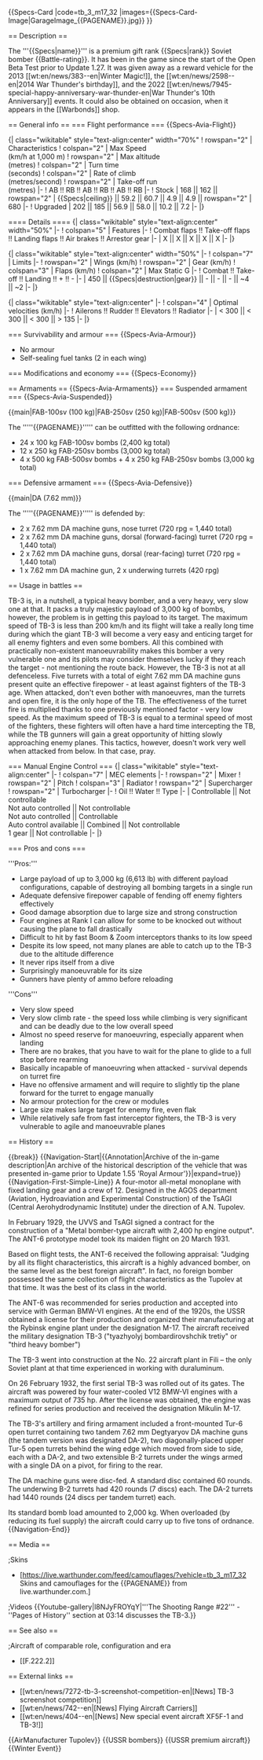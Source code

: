 {{Specs-Card
|code=tb_3_m17_32
|images={{Specs-Card-Image|GarageImage_{{PAGENAME}}.jpg}}
}}

== Description ==
<!-- ''In the description, the first part should be about the history of and the creation and combat usage of the aircraft, as well as its key features. In the second part, tell the reader about the aircraft in the game. Insert a screenshot of the vehicle, so that if the novice player does not remember the vehicle by name, he will immediately understand what kind of vehicle the article is talking about.'' -->
The '''{{Specs|name}}''' is a premium gift rank {{Specs|rank}} Soviet bomber {{Battle-rating}}. It has been in the game since the start of the Open Beta Test prior to Update 1.27. It was given away as a reward vehicle for the 2013 [[wt:en/news/383--en|Winter Magic!]], the [[wt:en/news/2598--en|2014 War Thunder's birthday]], and the 2022 [[wt:en/news/7945-special-happy-anniversary-war-thunder-en|War Thunder's 10th Anniversary]] events. It could also be obtained on occasion, when it appears in the [[Warbonds]] shop.

== General info ==
=== Flight performance ===
{{Specs-Avia-Flight}}
<!-- ''Describe how the aircraft behaves in the air. Speed, manoeuvrability, acceleration and allowable loads - these are the most important characteristics of the vehicle.'' -->

{| class="wikitable" style="text-align:center" width="70%"
! rowspan="2" | Characteristics
! colspan="2" | Max Speed<br>(km/h at 1,000 m)
! rowspan="2" | Max altitude<br>(metres)
! colspan="2" | Turn time<br>(seconds)
! colspan="2" | Rate of climb<br>(metres/second)
! rowspan="2" | Take-off run<br>(metres)
|-
! AB !! RB !! AB !! RB !! AB !! RB
|-
! Stock
| 168 || 162 || rowspan="2" | {{Specs|ceiling}} || 59.2 || 60.7 || 4.9 || 4.9 || rowspan="2" | 680
|-
! Upgraded
| 202 || 185 || 56.9 || 58.0 || 10.2 || 7.2
|-
|}

==== Details ====
{| class="wikitable" style="text-align:center" width="50%"
|-
! colspan="5" | Features
|-
! Combat flaps !! Take-off flaps !! Landing flaps !! Air brakes !! Arrestor gear
|-
| X || X || X || X || X     <!-- ✓ -->
|-
|}

{| class="wikitable" style="text-align:center" width="50%"
|-
! colspan="7" | Limits
|-
! rowspan="2" | Wings (km/h)
! rowspan="2" | Gear (km/h)
! colspan="3" | Flaps (km/h)
! colspan="2" | Max Static G
|-
! Combat !! Take-off !! Landing !! + !! -
|-
| 450 <!-- {{Specs|destruction|body}} --> || {{Specs|destruction|gear}} || - || - || - || ~4 || ~2
|-
|}

{| class="wikitable" style="text-align:center"
|-
! colspan="4" | Optimal velocities (km/h)
|-
! Ailerons !! Rudder !! Elevators !! Radiator
|-
| < 300 || < 300 || < 300 || > 135
|-
|}

=== Survivability and armour ===
{{Specs-Avia-Armour}}
<!-- ''Examine the survivability of the aircraft. Note how vulnerable the structure is and how secure the pilot is, whether the fuel tanks are armoured, etc. Describe the armour, if there is any, and also mention the vulnerability of other critical aircraft systems.'' -->

* No armour
* Self-sealing fuel tanks (2 in each wing)

=== Modifications and economy ===
{{Specs-Economy}}

== Armaments ==
{{Specs-Avia-Armaments}}
=== Suspended armament ===
{{Specs-Avia-Suspended}}
<!-- ''Describe the aircraft's suspended armament: additional cannons under the wings, bombs, rockets and torpedoes. This section is especially important for bombers and attackers. If there is no suspended weaponry remove this subsection.'' -->
{{main|FAB-100sv (100 kg)|FAB-250sv (250 kg)|FAB-500sv (500 kg)}}

The '''''{{PAGENAME}}''''' can be outfitted with the following ordnance:

* 24 x 100 kg FAB-100sv bombs (2,400 kg total)
* 12 x 250 kg FAB-250sv bombs (3,000 kg total)
* 4 x 500 kg FAB-500sv bombs + 4 x 250 kg FAB-250sv bombs (3,000 kg total)

=== Defensive armament ===
{{Specs-Avia-Defensive}}
<!-- ''Defensive armament with turret machine guns or cannons, crewed by gunners. Examine the number of gunners and what belts or drums are better to use. If defensive weaponry is not available, remove this subsection.'' -->
{{main|DA (7.62 mm)}}

The '''''{{PAGENAME}}''''' is defended by:

* 2 x 7.62 mm DA machine guns, nose turret (720 rpg = 1,440 total)
* 2 x 7.62 mm DA machine guns, dorsal (forward-facing) turret (720 rpg = 1,440 total)
* 2 x 7.62 mm DA machine guns, dorsal (rear-facing) turret (720 rpg = 1,440 total)
* 1 x 7.62 mm DA machine gun, 2 x underwing turrets (420 rpg)

== Usage in battles ==
<!-- ''Describe the tactics of playing in the aircraft, the features of using aircraft in a team and advice on tactics. Refrain from creating a "guide" - do not impose a single point of view, but instead, give the reader food for thought. Examine the most dangerous enemies and give recommendations on fighting them. If necessary, note the specifics of the game in different modes (AB, RB, SB).'' -->
TB-3 is, in a nutshell, a typical heavy bomber, and a very heavy, very slow one at that. It packs a truly majestic payload of 3,000 kg of bombs, however, the problem is in getting this payload to its target. The maximum speed of TB-3 is less than 200 km/h and its flight will take a really long time during which the giant TB-3 will become a very easy and enticing target for all enemy fighters and even some bombers. All this combined with practically non-existent manoeuvrability makes this bomber a very vulnerable one and its pilots may consider themselves lucky if they reach the target - not mentioning the route back. However, the TB-3 is not at all defenceless. Five turrets with a total of eight 7.62 mm DA machine guns present quite an effective firepower - at least against fighters of the TB-3 age. When attacked, don't even bother with manoeuvres, man the turrets and open fire, it is the only hope of the TB. The effectiveness of the turret fire is multiplied thanks to one previously mentioned factor - very low speed. As the maximum speed of TB-3 is equal to a terminal speed of most of the fighters, these fighters will often have a hard time intercepting the TB, while the TB gunners will gain a great opportunity of hitting slowly approaching enemy planes. This tactics, however, doesn't work very well when attacked from below. In that case, pray.

=== Manual Engine Control ===
{| class="wikitable" style="text-align:center"
|-
! colspan="7" | MEC elements
|-
! rowspan="2" | Mixer
! rowspan="2" | Pitch
! colspan="3" | Radiator
! rowspan="2" | Supercharger
! rowspan="2" | Turbocharger
|-
! Oil !! Water !! Type
|-
| Controllable || Not controllable<br>Not auto controlled || Not controllable<br>Not auto controlled || Controllable<br>Auto control available || Combined || Not controllable<br>1 gear || Not controllable
|-
|}

=== Pros and cons ===
<!-- ''Summarise and briefly evaluate the vehicle in terms of its characteristics and combat effectiveness. Mark its pros and cons in the bulleted list. Try not to use more than 6 points for each of the characteristics. Avoid using categorical definitions such as "bad", "good" and the like - use substitutions with softer forms such as "inadequate" and "effective".'' -->

'''Pros:'''

* Large payload of up to 3,000 kg (6,613 lb) with different payload configurations, capable of destroying all bombing targets in a single run
* Adequate defensive firepower capable of fending off enemy fighters effectively
* Good damage absorption due to large size and strong construction
* Four engines at Rank I can allow for some to be knocked out without causing the plane to fall drastically
* Difficult to hit by fast Boom & Zoom interceptors thanks to its low speed
* Despite its low speed, not many planes are able to catch up to the TB-3 due to the altitude difference
* It never rips itself from a dive
* Surprisingly manoeuvrable for its size
* Gunners have plenty of ammo before reloading

'''Cons'''

* Very slow speed
* Very slow climb rate - the speed loss while climbing is very significant and can be deadly due to the low overall speed
* Almost no speed reserve for manoeuvring, especially apparent when landing
* There are no brakes, that you have to wait for the plane to glide to a full stop before rearming
* Basically incapable of manoeuvring when attacked - survival depends on turret fire
* Have no offensive armament and will require to slightly tip the plane forward for the turret to engage manually
* No armour protection for the crew or modules
* Large size makes large target for enemy fire, even flak
* While relatively safe from fast interceptor fighters, the TB-3 is very vulnerable to agile and manoeuvrable planes

== History ==
<!-- ''Describe the history of the creation and combat usage of the aircraft in more detail than in the introduction. If the historical reference turns out to be too long, take it to a separate article, taking a link to the article about the vehicle and adding a block "/History" (example: <nowiki>https://wiki.warthunder.com/(Vehicle-name)/History</nowiki>) and add a link to it here using the <code>main</code> template. Be sure to reference text and sources by using <code><nowiki><ref></ref></nowiki></code>, as well as adding them at the end of the article with <code><nowiki><references /></nowiki></code>. This section may also include the vehicle's dev blog entry (if applicable) and the in-game encyclopedia description (under <code><nowiki>=== In-game description ===</nowiki></code>, also if applicable).'' -->

{{break}}
{{Navigation-Start|{{Annotation|Archive of the in-game description|An archive of the historical description of the vehicle that was presented in-game prior to Update 1.55 'Royal Armour'}}|expand=true}}
{{Navigation-First-Simple-Line}}
A four-motor all-metal monoplane with fixed landing gear and a crew of 12. Designed in the AGOS department (Aviation, Hydroaviation and Experimental Construction) of the TsAGI (Central Aerohydrodynamic Institute) under the direction of A.N. Tupolev.

In February 1929, the UVVS and TsAGI signed a contract for the construction of a "Metal bomber-type aircraft with 2,400 hp engine output". The ANT-6 prototype model took its maiden flight on 20 March 1931.

Based on flight tests, the ANT-6 received the following appraisal: "Judging by all its flight characteristics, this aircraft is a highly advanced bomber, on the same level as the best foreign aircraft". In fact, no foreign bomber possessed the same collection of flight characteristics as the Tupolev at that time. It was the best of its class in the world.

The ANT-6 was recommended for series production and accepted into service with German BMW-VI engines. At the end of the 1920s, the USSR obtained a license for their production and organized their manufacturing at the Rybinsk engine plant under the designation M-17. The aircraft received the military designation TB-3 ("tyazhyolyj bombardirovshchik tretiy" or "third heavy bomber")

The TB-3 went into construction at the No. 22 aircraft plant in Fili – the only Soviet plant at that time experienced in working with duraluminum.

On 26 February 1932, the first serial TB-3 was rolled out of its gates. The aircraft was powered by four water-cooled V12 BMW-VI engines with a maximum output of 735 hp. After the license was obtained, the engine was refined for series production and received the designation Mikulin M-17.

The TB-3's artillery and firing armament included a front-mounted Tur-6 open turret containing two tandem 7.62 mm Degtyaryov DA machine guns (the tandem version was designated DA-2), two diagonally-placed upper Tur-5 open turrets behind the wing edge which moved from side to side, each with a DA-2, and two extensible B-2 turrets under the wings armed with a single DA on a pivot, for firing to the rear.

The DA machine guns were disc-fed. A standard disc contained 60 rounds. The underwing B-2 turrets had 420 rounds (7 discs) each. The DA-2 turrets had 1440 rounds (24 discs per tandem turret) each.

Its standard bomb load amounted to 2,000 kg. When overloaded (by reducing its fuel supply) the aircraft could carry up to five tons of ordnance.
{{Navigation-End}}

== Media ==
<!-- ''Excellent additions to the article would be video guides, screenshots from the game, and photos.'' -->

;Skins
* [https://live.warthunder.com/feed/camouflages/?vehicle=tb_3_m17_32 Skins and camouflages for the {{PAGENAME}} from live.warthunder.com.]

;Videos
{{Youtube-gallery|l8NJyFROYqY|'''The Shooting Range #22''' - ''Pages of History'' section at 03:14 discusses the TB-3.}}

== See also ==
<!-- ''Links to the articles on the War Thunder Wiki that you think will be useful for the reader, for example:''
* ''reference to the series of the aircraft;''
* ''links to approximate analogues of other nations and research trees.'' -->

;Aircraft of comparable role, configuration and era
* [[F.222.2]]

== External links ==
<!-- ''Paste links to sources and external resources, such as:''
* ''topic on the official game forum;''
* ''other literature.'' -->

* [[wt:en/news/7272-tb-3-screenshot-competition-en|[News] TB-3 screenshot competition]]
* [[wt:en/news/742--en|[News] Flying Aircraft Carriers]]
* [[wt:en/news/404--en|[News] New special event aircraft XF5F-1 and TB-3!]]

{{AirManufacturer Tupolev}}
{{USSR bombers}}
{{USSR premium aircraft}}
{{Winter Event}}
